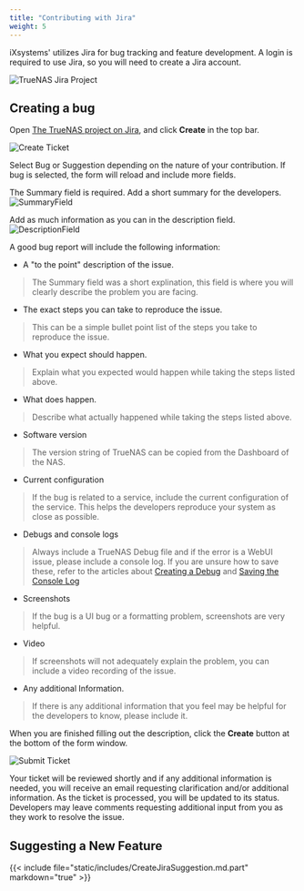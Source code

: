 ```yaml
---
title: "Contributing with Jira"
weight: 5
---
```


iXsystems' utilizes Jira for bug tracking and feature development.
A login is required to use Jira, so you will need to create a Jira account.

![TrueNAS Jira Project](/images/Contribute/Jira.png "TrueNAS Jira Project")


## Creating a bug

Open [The TrueNAS project on Jira](https://jira.ixsystems.com/browse/NAS), and click **Create** in the top bar.

![Create Ticket](/images/Contribute/JiraCreate.png "Create Ticket")

Select Bug or Suggestion depending on the nature of your contribution.
If bug is selected, the form will reload and include more fields.

The Summary field is required.  Add a short summary for the developers.  
![SummaryField](/images/Contribute/JiraSummary.png "Summar Field")

Add as much information as you can in the description field.
![DescriptionField](/images/Contribute/JiraDescription.png "Description Field")

A good bug report will include the following information:

 + A "to the point" description of the issue.
 > The Summary field was a short explination, this field is where you will clearly describe the problem you are facing.

 + The exact steps you can take to reproduce the issue.
 > This can be a simple bullet point list of the steps you take to reproduce the issue.

 + What you expect should happen.
 > Explain what you expected would happen while taking the steps listed above.

 + What does happen.
 > Describe what actually happened while taking the steps listed above.

 + Software version 
 > The version string of TrueNAS can be copied from the Dashboard of the NAS.  

 + Current configuration
 > If the bug is related to a service, include the current configuration of the service.  This helps the developers reproduce your system as close as possible.

 + Debugs and console logs
 > Always include a TrueNAS Debug file and if the error is a WebUI issue, please include a console log.  If you are unsure how to save these, refer to the articles about [Creating a Debug](/Contributing/IssueReporting/Debug/) and [Saving the Console Log](/Contributing/IssueReporting/SaveWebConsoleLog/)

 + Screenshots
 > If the bug is a UI bug or a formatting problem, screenshots are very helpful.

 + Video
 > If screenshots will not adequately explain the problem, you can include a video recording of the issue.

 + Any additional Information.
 > If there is any additional information that you feel may be helpful for the developers to know, please include it.

When you are finished filling out the description, click the **Create** button at the bottom of the form window.

![Submit Ticket](/images/Contribute/JiraCreateBottom.png "Submit Ticket")

Your ticket will be reviewed shortly and if any additional information is needed, you will receive an email requesting clarification and/or additional information.  As the ticket is processed, you will be updated to its status.  Developers may leave comments requesting additional input from you as they work to resolve the issue.

## Suggesting a New Feature

{{< include file="static/includes/CreateJiraSuggestion.md.part" markdown="true" >}}



